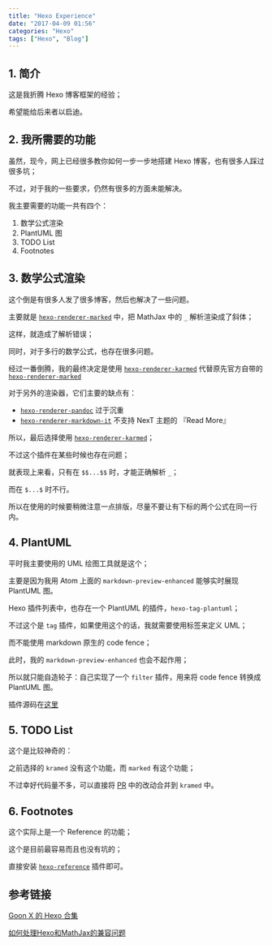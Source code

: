 ```yaml
---
title: "Hexo Experience"
date: "2017-04-09 01:56"
categories: "Hexo"
tags: ["Hexo", "Blog"]
---
```


## 1. 简介

这是我折腾 Hexo 博客框架的经验；

希望能给后来者以启迪。

<!-- more -->

## 2. 我所需要的功能

虽然，现今，网上已经很多教你如何一步一步地搭建 Hexo 博客，也有很多人踩过很多坑；

不过，对于我的一些要求，仍然有很多的方面未能解决。

我主要需要的功能一共有四个：

1. 数学公式渲染
2. PlantUML 图
3. TODO List
4. Footnotes

## 3. 数学公式渲染

这个倒是有很多人发了很多博客，然后也解决了一些问题。

主要就是 [`hexo-renderer-marked`](https://www.npmjs.com/package/hexo-renderer-marked) 中，把 MathJax 中的 `_` 解析渲染成了斜体；

这样，就造成了解析错误；

同时，对于多行的数学公式，也存在很多问题。

经过一番倒腾，我的最终决定是使用 [`hexo-renderer-karmed`](https://www.npmjs.com/package/hexo-renderer-kramed) 代替原先官方自带的 [`hexo-renderer-marked`](https://www.npmjs.com/package/hexo-renderer-marked)

对于另外的渲染器，它们主要的缺点有：

- [`hexo-renderer-pandoc`](https://www.npmjs.com/package/hexo-renderer-pandoc) 过于沉重
- [`hexo-renderer-markdown-it`](https://www.npmjs.com/package/hexo-renderer-markdown-it) 不支持 NexT 主题的 『Read More』

所以，最后选择使用 [`hexo-renderer-karmed`](https://www.npmjs.com/package/hexo-renderer-markdown-it)；

不过这个插件在某些时候也存在问题；

就表现上来看，只有在 `$$...$$` 时，才能正确解析 `_`；

而在 `$...$` 时不行。

所以在使用的时候要稍微注意一点排版，尽量不要让有下标的两个公式在同一行内。

## 4. PlantUML

平时我主要使用的 UML 绘图工具就是这个；

主要是因为我用 Atom 上面的 `markdown-preview-enhanced` 能够实时展现 PlantUML 图。

Hexo 插件列表中，也存在一个 PlantUML 的插件，`hexo-tag-plantuml`；

不过这个是 `tag` 插件，如果使用这个的话，我就需要使用标签来定义 UML；

而不能使用 markdown 原生的 code fence；

此时，我的 `markdown-preview-enhanced` 也会不起作用；

所以就只能自造轮子：自己实现了一个 `filter` 插件，用来将 code fence 转换成 PlantUML 图。

插件源码在[这里](git@github.com:wafer-li/hexo-filter-plantuml.git)

## 5. TODO List

这个是比较神奇的：

之前选择的 `kramed` 没有这个功能，而 `marked` 有这个功能；

不过幸好代码量不多，可以直接将 [PR](https://github.com/hexojs/hexo-renderer-marked/pull/32) 中的改动合并到 `kramed` 中。

## 6. Footnotes

这个实际上是一个 Reference 的功能；

这个是目前最容易而且也没有坑的；

直接安装 [`hexo-reference`](https://www.npmjs.com/package/hexo-reference) 插件即可。

## 参考链接

[Goon X 的 Hexo 合集](http://ijiaober.github.io/categories/hexo/)

[如何处理Hexo和MathJax的兼容问题](http://2wildkids.com/2016/10/06/%E5%A6%82%E4%BD%95%E5%A4%84%E7%90%86Hexo%E5%92%8CMathJax%E7%9A%84%E5%85%BC%E5%AE%B9%E9%97%AE%E9%A2%98/)
